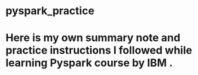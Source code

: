 # pyspark_practice
# Here is my own summary note and practice instructions I followed while learning Pyspark course by IBM .
